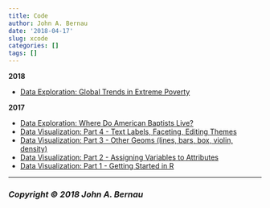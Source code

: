 ```yaml
---
title: Code
author: John A. Bernau
date: '2018-04-17'
slug: xcode
categories: []
tags: []
---
```


**2018**  

* [Data Exploration: Global Trends in Extreme Poverty](/code/wb_poverty/)  

**2017**  

* [Data Exploration: Where Do American Baptists Live?](/code/baylor/)  
* [Data Visualization: Part 4 - Text Labels, Faceting, Editing Themes](/code/dataviz4/)  
* [Data Visualization: Part 3 - Other Geoms (lines, bars, box, violin, density)](/code/dataviz3/)  
* [Data Visualization: Part 2 - Assigning Variables to Attributes](/code/dataviz2/)  
* [Data Visualization: Part 1 - Getting Started in R](/code/dataviz1/)


___

### *Copyright &copy; 2018 John A. Bernau*
